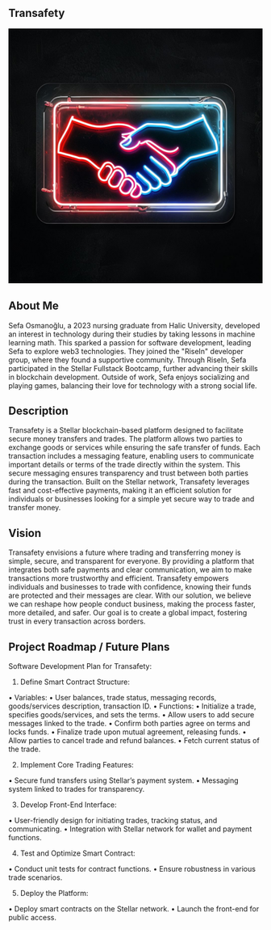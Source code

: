## Transafety

![Team_Logo](https://github.com/sefaosm/stellar_bootcamp/blob/main/logo.png)

## About Me

Sefa Osmanoğlu, a 2023 nursing graduate from Halic University, developed an interest in technology during their studies by taking lessons in machine learning math. This sparked a passion for software development, leading Sefa to explore web3 technologies. They joined the "RiseIn" developer group, where they found a supportive community. Through RiseIn, Sefa participated in the Stellar Fullstack Bootcamp, further advancing their skills in blockchain development. Outside of work, Sefa enjoys socializing and playing games, balancing their love for technology with a strong social life.

## Description

Transafety is a Stellar blockchain-based platform designed to facilitate secure money transfers and trades. The platform allows two parties to exchange goods or services while ensuring the safe transfer of funds. Each transaction includes a messaging feature, enabling users to communicate important details or terms of the trade directly within the system. This secure messaging ensures transparency and trust between both parties during the transaction. Built on the Stellar network, Transafety leverages fast and cost-effective payments, making it an efficient solution for individuals or businesses looking for a simple yet secure way to trade and transfer money.

## Vision

Transafety envisions a future where trading and transferring money is simple, secure, and transparent for everyone. By providing a platform that integrates both safe payments and clear communication, we aim to make transactions more trustworthy and efficient. Transafety empowers individuals and businesses to trade with confidence, knowing their funds are protected and their messages are clear. With our solution, we believe we can reshape how people conduct business, making the process faster, more detailed, and safer. Our goal is to create a global impact, fostering trust in every transaction across borders.


## Project Roadmap / Future Plans

Software Development Plan for Transafety:

1. Define Smart Contract Structure:

• Variables:
  • User balances, trade status, messaging records, goods/services description, transaction ID.
• Functions:
  • Initialize a trade, specifies goods/services, and sets the terms.
  • Allow users to add secure messages linked to the trade.
  • Confirm both parties agree on terms and locks funds.
  • Finalize trade upon mutual agreement, releasing funds.
  • Allow parties to cancel trade and refund balances.
  • Fetch current status of the trade.

2. Implement Core Trading Features:

• Secure fund transfers using Stellar’s payment system.
• Messaging system linked to trades for transparency.

3. Develop Front-End Interface:

• User-friendly design for initiating trades, tracking status, and communicating.
• Integration with Stellar network for wallet and payment functions.

4. Test and Optimize Smart Contract:

• Conduct unit tests for contract functions.
• Ensure robustness in various trade scenarios.

5. Deploy the Platform:

• Deploy smart contracts on the Stellar network.
• Launch the front-end for public access.
